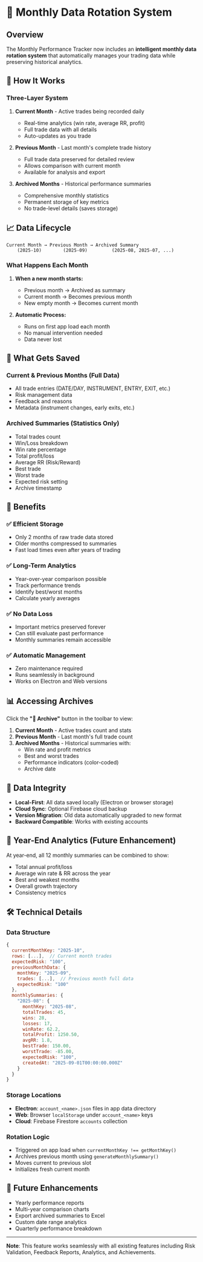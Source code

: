 # 📅 Monthly Data Rotation System

## Overview

The Monthly Performance Tracker now includes an **intelligent monthly data rotation system** that automatically manages your trading data while preserving historical analytics.

## 🔄 How It Works

### Three-Layer System

1. **Current Month** - Active trades being recorded daily
   - Real-time analytics (win rate, average RR, profit)
   - Full trade data with all details
   - Auto-updates as you trade

2. **Previous Month** - Last month's complete trade history
   - Full trade data preserved for detailed review
   - Allows comparison with current month
   - Available for analysis and export

3. **Archived Months** - Historical performance summaries
   - Comprehensive monthly statistics
   - Permanent storage of key metrics
   - No trade-level details (saves storage)

## 📈 Data Lifecycle

```
Current Month → Previous Month → Archived Summary
    (2025-10)        (2025-09)         (2025-08, 2025-07, ...)
```

### What Happens Each Month

1. **When a new month starts:**
   - Previous month → Archived as summary
   - Current month → Becomes previous month
   - New empty month → Becomes current month

2. **Automatic Process:**
   - Runs on first app load each month
   - No manual intervention needed
   - Data never lost

## 💾 What Gets Saved

### Current & Previous Months (Full Data)
- All trade entries (DATE/DAY, INSTRUMENT, ENTRY, EXIT, etc.)
- Risk management data
- Feedback and reasons
- Metadata (instrument changes, early exits, etc.)

### Archived Summaries (Statistics Only)
- Total trades count
- Win/Loss breakdown
- Win rate percentage
- Total profit/loss
- Average RR (Risk/Reward)
- Best trade
- Worst trade
- Expected risk setting
- Archive timestamp

## 🎯 Benefits

### ✅ Efficient Storage
- Only 2 months of raw trade data stored
- Older months compressed to summaries
- Fast load times even after years of trading

### ✅ Long-Term Analytics
- Year-over-year comparison possible
- Track performance trends
- Identify best/worst months
- Calculate yearly averages

### ✅ No Data Loss
- Important metrics preserved forever
- Can still evaluate past performance
- Monthly summaries remain accessible

### ✅ Automatic Management
- Zero maintenance required
- Runs seamlessly in background
- Works on Electron and Web versions

## 📊 Accessing Archives

Click the **"📅 Archive"** button in the toolbar to view:

1. **Current Month** - Active trades count and stats
2. **Previous Month** - Last month's full trade count
3. **Archived Months** - Historical summaries with:
   - Win rate and profit metrics
   - Best and worst trades
   - Performance indicators (color-coded)
   - Archive date

## 🔐 Data Integrity

- **Local-First**: All data saved locally (Electron or browser storage)
- **Cloud Sync**: Optional Firebase cloud backup
- **Version Migration**: Old data automatically upgraded to new format
- **Backward Compatible**: Works with existing accounts

## 📅 Year-End Analytics (Future Enhancement)

At year-end, all 12 monthly summaries can be combined to show:
- Total annual profit/loss
- Average win rate & RR across the year
- Best and weakest months
- Overall growth trajectory
- Consistency metrics

## 🛠️ Technical Details

### Data Structure

```javascript
{
  currentMonthKey: "2025-10",
  rows: [...],  // Current month trades
  expectedRisk: "100",
  previousMonthData: {
    monthKey: "2025-09",
    trades: [...],  // Previous month full data
    expectedRisk: "100"
  },
  monthlySummaries: {
    "2025-08": {
      monthKey: "2025-08",
      totalTrades: 45,
      wins: 28,
      losses: 17,
      winRate: 62.2,
      totalProfit: 1250.50,
      avgRR: 1.8,
      bestTrade: 150.00,
      worstTrade: -85.00,
      expectedRisk: "100",
      createdAt: "2025-09-01T00:00:00.000Z"
    }
  }
}
```

### Storage Locations

- **Electron**: `account_<name>.json` files in app data directory
- **Web**: Browser `localStorage` under `account_<name>` keys
- **Cloud**: Firebase Firestore `accounts` collection

### Rotation Logic

- Triggered on app load when `currentMonthKey !== getMonthKey()`
- Archives previous month using `generateMonthlySummary()`
- Moves current to previous slot
- Initializes fresh current month

## 🚀 Future Enhancements

- Yearly performance reports
- Multi-year comparison charts
- Export archived summaries to Excel
- Custom date range analytics
- Quarterly performance breakdown

---

**Note**: This feature works seamlessly with all existing features including Risk Validation, Feedback Reports, Analytics, and Achievements.

